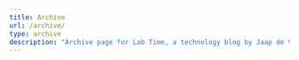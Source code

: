 ```yaml
---
title: Archive
url: /archive/
type: archive
description: "Archive page for Lab Time, a technology blog by Jaap de Vos"
---
```

